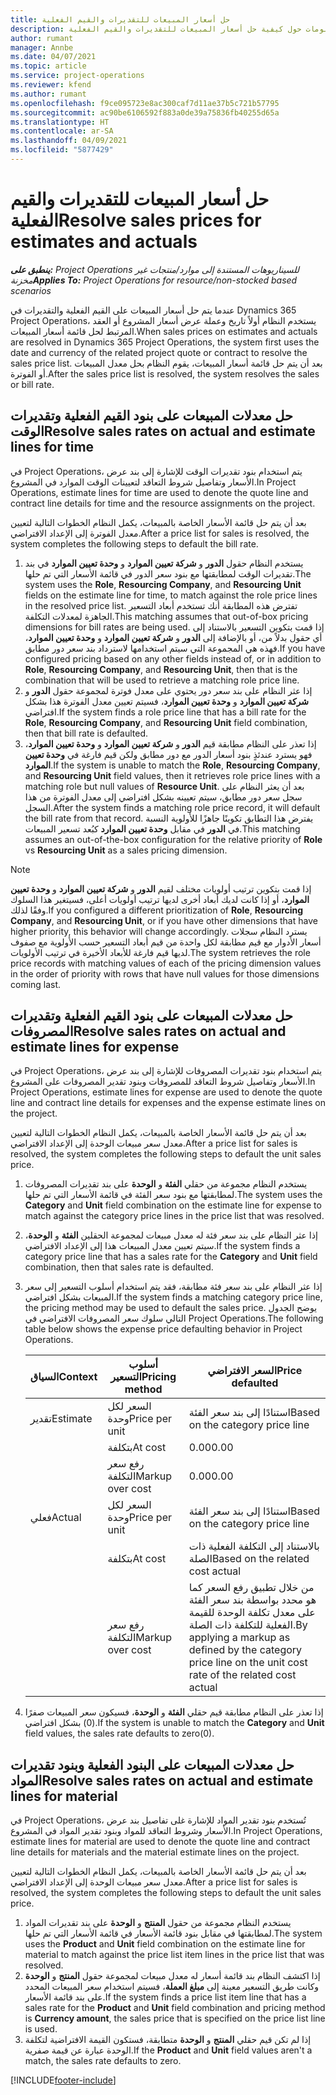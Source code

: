```yaml
---
title: حل أسعار المبيعات للتقديرات والقيم الفعلية
description: يقدم هذا الموضوع معلومات حول كيفية حل أسعار المبيعات للتقديرات والقيم الفعلية.
author: rumant
manager: Annbe
ms.date: 04/07/2021
ms.topic: article
ms.service: project-operations
ms.reviewer: kfend
ms.author: rumant
ms.openlocfilehash: f9ce095723e8ac300caf7d11ae37b5c721b57795
ms.sourcegitcommit: ac90be6106592f883a0de39a75836fb40255d65a
ms.translationtype: HT
ms.contentlocale: ar-SA
ms.lasthandoff: 04/09/2021
ms.locfileid: "5877429"
---
```

# <a name="resolve-sales-prices-for-estimates-and-actuals"></a><span data-ttu-id="a38c4-103">حل أسعار المبيعات للتقديرات والقيم الفعلية</span><span class="sxs-lookup"><span data-stu-id="a38c4-103">Resolve sales prices for estimates and actuals</span></span>

<span data-ttu-id="a38c4-104">_**ينطبق على:** Project Operations للسيناريوهات المستندة إلى موارد/منتجات غير مخزنة‬_</span><span class="sxs-lookup"><span data-stu-id="a38c4-104">_**Applies To:** Project Operations for resource/non-stocked based scenarios_</span></span>

<span data-ttu-id="a38c4-105">عندما يتم حل أسعار المبيعات على القيم الفعلية والتقديرات في Dynamics 365 Project Operations، يستخدم النظام أولاً تاريخ وعملة عرض أسعار المشروع أو العقد المرتبط لحل قائمة أسعار المبيعات.</span><span class="sxs-lookup"><span data-stu-id="a38c4-105">When sales prices on estimates and actuals are resolved in Dynamics 365 Project Operations, the system first uses the date and currency of the related project quote or contract to resolve the sales price list.</span></span> <span data-ttu-id="a38c4-106">بعد أن يتم حل قائمة أسعار المبيعات، يقوم النظام بحل معدل المبيعات أو الفوترة.</span><span class="sxs-lookup"><span data-stu-id="a38c4-106">After the sales price list is resolved, the system resolves the sales or bill rate.</span></span>

## <a name="resolve-sales-rates-on-actual-and-estimate-lines-for-time"></a><span data-ttu-id="a38c4-107">حل معدلات المبيعات على بنود القيم الفعلية وتقديرات الوقت</span><span class="sxs-lookup"><span data-stu-id="a38c4-107">Resolve sales rates on actual and estimate lines for time</span></span>

<span data-ttu-id="a38c4-108">في Project Operations، يتم استخدام بنود تقديرات الوقت للإشارة إلى بند عرض الأسعار وتفاصيل شروط التعاقد لتعيينات الوقت الموارد في المشروع.</span><span class="sxs-lookup"><span data-stu-id="a38c4-108">In Project Operations, estimate lines for time are used to denote the quote line and contract line details for time and the resource assignments on the project.</span></span>

<span data-ttu-id="a38c4-109">بعد أن يتم حل قائمة الأسعار الخاصة بالمبيعات، يكمل النظام الخطوات التالية لتعيين معدل الفوترة إلى الإعداد الافتراضي.</span><span class="sxs-lookup"><span data-stu-id="a38c4-109">After a price list for sales is resolved, the system completes the following steps to default the bill rate.</span></span>

1. <span data-ttu-id="a38c4-110">يستخدم النظام حقول **الدور** و **شركة تعيين الموارد** و **وحدة تعيين الموارد** في بند تقديرات الوقت لمطابقتها مع بنود سعر الدور في قائمة الأسعار التي تم حلها.</span><span class="sxs-lookup"><span data-stu-id="a38c4-110">The system uses the **Role**, **Resourcing Company**, and **Resourcing Unit** fields on the estimate line for time, to match against the role price lines in the resolved price list.</span></span> <span data-ttu-id="a38c4-111">تفترض هذه المطابقة أنك تستخدم أبعاد التسعير الجاهزة لمعدلات التكلفة.</span><span class="sxs-lookup"><span data-stu-id="a38c4-111">This matching assumes that out-of-box pricing dimensions for bill rates are being used.</span></span> <span data-ttu-id="a38c4-112">إذا قمت بتكوين التسعير بالاستناد إلى أي حقول بدلاً من، أو بالإضافة إلى **الدور** و **شركة تعيين الموارد** و **وحدة تعيين الموارد**، فهذه هي المجموعة التي سيتم استخدامها لاسترداد بند سعر دور مطابق.</span><span class="sxs-lookup"><span data-stu-id="a38c4-112">If you have configured pricing based on any other fields instead of, or in addition to **Role**, **Resourcing Company**, and **Resourcing Unit**, then that is the combination that will be used to retrieve a matching role price line.</span></span>
2. <span data-ttu-id="a38c4-113">إذا عثر النظام على بند سعر دور يحتوي على معدل فوترة لمجموعة حقول **الدور** و **شركة تعيين الموارد** و **وحدة تعيين الموارد**، فسيتم تعيين معدل الفوترة هذا بشكل افتراضي.</span><span class="sxs-lookup"><span data-stu-id="a38c4-113">If the system finds a role price line that has a bill rate for the **Role**, **Resourcing Company**, and **Resourcing Unit** field combination, then that bill rate is defaulted.</span></span>
3. <span data-ttu-id="a38c4-114">إذا تعذر على النظام مطابقة قيم **الدور** و **شركة تعيين الموارد** و **وحدة تعيين الموارد**، فهو يسترد عندئذٍ بنود أسعار الدور مع دور مطابق ولكن قيم فارغة في **وحدة تعيين الموارد**.</span><span class="sxs-lookup"><span data-stu-id="a38c4-114">If the system is unable to match the **Role**, **Resourcing Company**, and **Resourcing Unit** field values, then it retrieves role price lines with a matching role but null values of **Resource Unit**.</span></span> <span data-ttu-id="a38c4-115">بعد أن يعثر النظام على سجل سعر دور مطابق، سيتم تعيينه بشكل افتراضي إلى معدل الفوترة من هذا السجل.</span><span class="sxs-lookup"><span data-stu-id="a38c4-115">After the system finds a matching role price record, it will default the bill rate from that record.</span></span> <span data-ttu-id="a38c4-116">يفترض هذا التطابق تكوينًا جاهزًا للأولوية النسبة في **الدور** في مقابل **وحدة تعيين الموارد** كبُعد تسعير المبيعات.</span><span class="sxs-lookup"><span data-stu-id="a38c4-116">This matching assumes an out-of-the-box configuration for the relative priority of **Role** vs **Resourcing Unit** as a sales pricing dimension.</span></span>

> [!NOTE]
> <span data-ttu-id="a38c4-117">إذا قمت بتكوين ترتيب أولويات مختلف لقيم **الدور** و **شركة تعيين الموارد** و **وحدة تعيين الموارد**، أو إذا كانت لديك أبعاد أخرى لديها ترتيب أولويات أعلى، فسيتغير هذا السلوك وفقًا لذلك.</span><span class="sxs-lookup"><span data-stu-id="a38c4-117">If you configured a different prioritization of **Role**, **Resourcing Company**, and **Resourcing Unit**, or if you have other dimensions that have higher priority, this behavior will change accordingly.</span></span> <span data-ttu-id="a38c4-118">يسترد النظام سجلات أسعار الأدوار مع قيم مطابقة لكل واحدة من قيم أبعاد التسعير حسب الأولوية مع صفوف لديها قيم فارغة للأبعاد الأخيرة في ترتيب الأولويات.</span><span class="sxs-lookup"><span data-stu-id="a38c4-118">The system retrieves the role price records with matching values of each of the pricing dimension values in the order of priority with rows that have null values for those dimensions coming last.</span></span>

## <a name="resolve-sales-rates-on-actual-and-estimate-lines-for-expense"></a><span data-ttu-id="a38c4-119">حل معدلات المبيعات على بنود القيم الفعلية وتقديرات المصروفات</span><span class="sxs-lookup"><span data-stu-id="a38c4-119">Resolve sales rates on actual and estimate lines for expense</span></span>

<span data-ttu-id="a38c4-120">في Project Operations، يتم استخدام بنود تقديرات المصروفات للإشارة إلى بند عرض الأسعار وتفاصيل شروط التعاقد للمصروفات وبنود تقدير المصروفات على المشروع.</span><span class="sxs-lookup"><span data-stu-id="a38c4-120">In Project Operations, estimate lines for expense are used to denote the quote line and contract line details for expenses and the expense estimate lines on the project.</span></span>

<span data-ttu-id="a38c4-121">بعد أن يتم حل قائمة الأسعار الخاصة بالمبيعات، يكمل النظام الخطوات التالية لتعيين معدل سعر مبيعات الوحدة إلى الإعداد الافتراضي.</span><span class="sxs-lookup"><span data-stu-id="a38c4-121">After a price list for sales is resolved, the system completes the following steps to default the unit sales price.</span></span>

1. <span data-ttu-id="a38c4-122">يستخدم النظام مجموعة من حقلي **الفئة** و **الوحدة** على بند تقديرات المصروفات لمطابقتها مع بنود سعر الفئة في قائمة الأسعار التي تم حلها.</span><span class="sxs-lookup"><span data-stu-id="a38c4-122">The system uses the **Category** and **Unit** field combination on the estimate line for expense to match against the category price lines in the price list that was resolved.</span></span>
2. <span data-ttu-id="a38c4-123">إذا عثر النظام على بند سعر فئة له معدل مبيعات لمجموعة الحقلين **الفئة** و **الوحدة**، سيتم تعيين معدل المبيعات هذا إلى الإعداد الافتراضي.</span><span class="sxs-lookup"><span data-stu-id="a38c4-123">If the system finds a category price line that has a sales rate for the **Category** and **Unit** field combination, then that sales rate is defaulted.</span></span>
3. <span data-ttu-id="a38c4-124">إذا عثر النظام على بند سعر فئة مطابقة، فقد يتم استخدام أسلوب التسعير إلى سعر المبيعات بشكل افتراضي.</span><span class="sxs-lookup"><span data-stu-id="a38c4-124">If the system finds a matching category price line, the pricing method may be used to default the sales price.</span></span> <span data-ttu-id="a38c4-125">يوضح الجدول التالي سلوك سعر المصروفات الافتراضي في Project Operations.</span><span class="sxs-lookup"><span data-stu-id="a38c4-125">The following table below shows the expense price defaulting behavior in Project Operations.</span></span>

    | <span data-ttu-id="a38c4-126">السياق</span><span class="sxs-lookup"><span data-stu-id="a38c4-126">Context</span></span> | <span data-ttu-id="a38c4-127">أسلوب التسعير</span><span class="sxs-lookup"><span data-stu-id="a38c4-127">Pricing method</span></span> | <span data-ttu-id="a38c4-128">السعر الافتراضي</span><span class="sxs-lookup"><span data-stu-id="a38c4-128">Price defaulted</span></span> |
    | --- | --- | --- |
    | <span data-ttu-id="a38c4-129">تقدير</span><span class="sxs-lookup"><span data-stu-id="a38c4-129">Estimate</span></span> | <span data-ttu-id="a38c4-130">السعر لكل وحدة</span><span class="sxs-lookup"><span data-stu-id="a38c4-130">Price per unit</span></span> | <span data-ttu-id="a38c4-131">استنادًا إلى بند سعر الفئة</span><span class="sxs-lookup"><span data-stu-id="a38c4-131">Based on the category price line</span></span> |
    | &nbsp; | <span data-ttu-id="a38c4-132">بتكلفة</span><span class="sxs-lookup"><span data-stu-id="a38c4-132">At cost</span></span> | <span data-ttu-id="a38c4-133">0.00</span><span class="sxs-lookup"><span data-stu-id="a38c4-133">0.00</span></span> |
    | &nbsp; | <span data-ttu-id="a38c4-134">رفع سعر التكلفة</span><span class="sxs-lookup"><span data-stu-id="a38c4-134">Markup over cost</span></span> | <span data-ttu-id="a38c4-135">0.00</span><span class="sxs-lookup"><span data-stu-id="a38c4-135">0.00</span></span> |
    | <span data-ttu-id="a38c4-136">فعلي</span><span class="sxs-lookup"><span data-stu-id="a38c4-136">Actual</span></span> | <span data-ttu-id="a38c4-137">السعر لكل وحدة</span><span class="sxs-lookup"><span data-stu-id="a38c4-137">Price per unit</span></span> | <span data-ttu-id="a38c4-138">استنادًا إلى بند سعر الفئة</span><span class="sxs-lookup"><span data-stu-id="a38c4-138">Based on the category price line</span></span> |
    | &nbsp; | <span data-ttu-id="a38c4-139">بتكلفة</span><span class="sxs-lookup"><span data-stu-id="a38c4-139">At cost</span></span> | <span data-ttu-id="a38c4-140">بالاستناد إلى التكلفة الفعلية ذات الصلة</span><span class="sxs-lookup"><span data-stu-id="a38c4-140">Based on the related cost actual</span></span> |
    | &nbsp; | <span data-ttu-id="a38c4-141">رفع سعر التكلفة</span><span class="sxs-lookup"><span data-stu-id="a38c4-141">Markup over cost</span></span> | <span data-ttu-id="a38c4-142">من خلال تطبيق رفع السعر كما هو محدد بواسطة بند سعر الفئة على معدل تكلفة الوحدة للقيمة الفعلية للتكلفة ذات الصلة.</span><span class="sxs-lookup"><span data-stu-id="a38c4-142">By applying a markup as defined by the category price line on the unit cost rate of the related cost actual</span></span> |

4. <span data-ttu-id="a38c4-143">إذا تعذر على النظام مطابقة قيم حقلي **الفئة** و **الوحدة**، فسيكون سعر المبيعات صفرًا (0) بشكل افتراضي.</span><span class="sxs-lookup"><span data-stu-id="a38c4-143">If the system is unable to match the **Category** and **Unit** field values, the sales rate defaults to zero(0).</span></span>

## <a name="resolve-sales-rates-on-actual-and-estimate-lines-for-material"></a><span data-ttu-id="a38c4-144">حل معدلات المبيعات على البنود الفعلية وبنود تقديرات المواد</span><span class="sxs-lookup"><span data-stu-id="a38c4-144">Resolve sales rates on actual and estimate lines for material</span></span>

<span data-ttu-id="a38c4-145">في Project Operations، تُستخدم بنود تقدير المواد للإشارة غلى تفاصيل بند عرض الأسعار وشروط التعاقد للمواد وبنود تقدير المواد في المشروع.</span><span class="sxs-lookup"><span data-stu-id="a38c4-145">In Project Operations, estimate lines for material are used to denote the quote line and contract line details for materials and the material estimate lines on the project.</span></span>

<span data-ttu-id="a38c4-146">بعد أن يتم حل قائمة الأسعار الخاصة بالمبيعات، يكمل النظام الخطوات التالية لتعيين معدل سعر مبيعات الوحدة إلى الإعداد الافتراضي.</span><span class="sxs-lookup"><span data-stu-id="a38c4-146">After a price list for sales is resolved, the system completes the following steps to default the unit sales price.</span></span>

1. <span data-ttu-id="a38c4-147">يستخدم النظام مجموعة من حقول **المنتج** و **الوحدة** على بند تقديرات المواد لمطابقتها في مقابل بنود قائمة الأسعار في قائمة الأسعار التي تم حلها.</span><span class="sxs-lookup"><span data-stu-id="a38c4-147">The system uses the **Product** and **Unit** field combination on the estimate line for material to match against the price list item lines in the price list that was resolved.</span></span>
2. <span data-ttu-id="a38c4-148">إذا اكتشف النظام بند قائمة أسعار له معدل مبيعات لمجموعة حقول **المنتج** و **الوحدة** وكانت طريق التسعير معينة إلى **مبلغ العملة**، فسيتم استخدام سعر المبيعات المحدد على بند قائمة الأسعار.</span><span class="sxs-lookup"><span data-stu-id="a38c4-148">If the system finds a price list item line that has a sales rate for the **Product** and **Unit** field combination and pricing method is **Currency amount**, the sales price that is specified on the price list line is used.</span></span>
3. <span data-ttu-id="a38c4-149">إذا لم تكن قيم حقلي **المنتج** و **الوحدة** متطابقة، فستكون القيمة الافتراضية لتكلفة الوحدة عبارة عن قيمة صفرية.</span><span class="sxs-lookup"><span data-stu-id="a38c4-149">If the **Product** and **Unit** field values aren't a match, the sales rate defaults to zero.</span></span>



[!INCLUDE[footer-include](../includes/footer-banner.md)]

